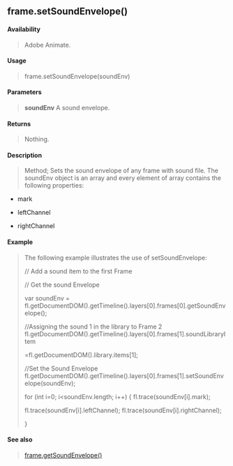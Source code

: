 ## frame.setSoundEnvelope()

#### Availability

> Adobe Animate.

#### Usage

> frame.setSoundEnvelope(soundEnv)

#### Parameters

> **soundEnv** A sound envelope.

#### Returns

> Nothing.

#### Description

> Method; Sets the sound envelope of any frame with sound file. The soundEnv object is an array and every element of array contains the following properties:

-   mark

-   leftChannel

-   rightChannel

#### Example

> The following example illustrates the use of setSoundEnvelope:
>
> // Add a sound item to the first Frame
>
> // Get the sound Envelope
>
> var soundEnv = fl.getDocumentDOM().getTimeline().layers\[0\].frames\[0\].getSoundEnvelope();
>
> //Assigning the sound 1 in the library to Frame 2 fl.getDocumentDOM().getTimeline().layers\[0\].frames\[1\].soundLibraryItem
>
> =fl.getDocumentDOM().library.items\[1\];
>
> //Set the Sound Envelope fl.getDocumentDOM().getTimeline().layers\[0\].frames\[1\].setSoundEnvelope(soundEnv);
>
> for (int i=0; i\<soundEnv.length; i++) { fl.trace(soundEnv\[i\].mark);
>
> fl.trace(soundEnv\[i\].leftChannel); fl.trace(soundEnv\[i\].rightChannel);
>
> }

#### See also

> [frame.getSoundEnvelope()](#_bookmark607)
